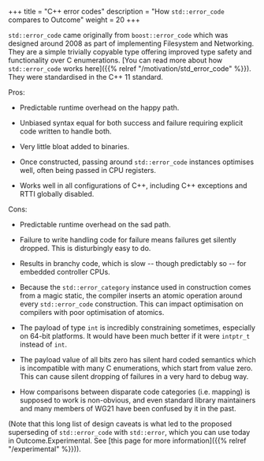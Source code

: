 +++
title = "C++ error codes"
description = "How `std::error_code` compares to Outcome"
weight = 20
+++

`std::error_code` came originally from `boost::error_code` which was designed around 2008 as part of implementing Filesystem and Networking. They are a simple trivially copyable type offering improved type safety and functionality over C enumerations. [You can read more about how `std::error_code` works here]({{% relref "/motivation/std_error_code" %}}). They were standardised in the C++ 11 standard.

Pros:

- Predictable runtime overhead on the happy path.

- Unbiased syntax equal for both success and failure requiring explicit code written to handle both.

- Very little bloat added to binaries.

- Once constructed, passing around `std::error_code` instances optimises well, often being passed in CPU registers.

- Works well in all configurations of C++, including C++ exceptions and RTTI globally disabled.

Cons:

- Predictable runtime overhead on the sad path.

- Failure to write handling code for failure means failures get silently dropped. This is disturbingly easy to do.

- Results in branchy code, which is slow -- though predictably so -- for embedded controller CPUs.

- Because the `std::error_category` instance used in construction comes from a magic static, the compiler inserts an atomic operation around every `std::error_code` construction. This can impact optimisation on compilers with poor optimisation of atomics.

- The payload of type `int` is incredibly constraining sometimes, especially on 64-bit platforms. It would have been much better if it were `intptr_t` instead of `int`.

- The payload value of all bits zero has silent hard coded semantics which is incompatible with many C enumerations, which start from value zero. This can cause silent dropping of failures in a very hard to debug way.

- How comparisons between disparate code categories (i.e. mapping) is supposed to work is non-obvious, and even standard library maintainers and many members of WG21 have been confused by it in the past.

(Note that this long list of design caveats is what led to the proposed superseding of `std::error_code` with `std::error`, which you can use today in Outcome.Experimental. See [this page for more information]({{% relref "/experimental" %}})).